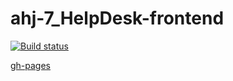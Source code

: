 # ahj-7_HelpDesk-frontend

[![Build status](https://ci.appveyor.com/api/projects/status/22jfekiu4cbxs2fs?svg=true)](https://ci.appveyor.com/project/SergeStepanov/ahj-7-helpdesk-frontend)

[gh-pages]()